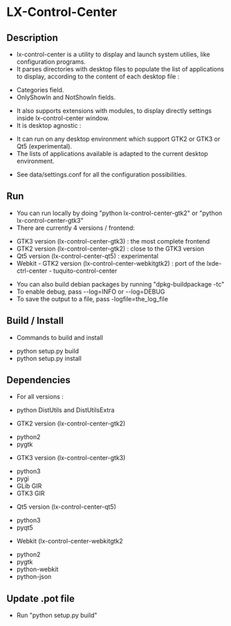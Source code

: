 # LX-Control-Center

## Description

 * lx-control-center is a utility to display and launch system utilies, like configuration programs.
 * It parses directories with desktop files to populate the list of applications to display, according to the content of each desktop file :
  - Categories field.
  - OnlyShowIn and NotShowIn fields.
 * It also supports extensions with modules, to display directly settings inside lx-control-center window.
 * It is desktop agnostic :
  - It can run on any desktop environment which support GTK2 or GTK3 or Qt5 (experimental).
  - The lists of applications available is adapted to the current desktop environment.
 * See data/settings.conf for all the configuration possibilities.

## Run

 * You can run locally by doing "python lx-control-center-gtk2" or "python lx-control-center-gtk3"
 * There are currently 4 versions / frontend:
  - GTK3 version (lx-control-center-gtk3) : the most complete frontend
  - GTK2 version (lx-control-center-gtk2) : close to the GTK3 version
  - Qt5 version (lx-control-center-qt5) : experimental
  - Webkit - GTK2 version (lx-control-center-webkitgtk2) : port of the lxde-ctrl-center - tuquito-control-center
 * You can also build debian packages by running "dpkg-buildpackage -tc" 
 * To enable debug, pass --log=INFO or --log=DEBUG
 * To save the output to a file, pass -logfile=the_log_file

## Build / Install

 * Commands to build and install
  - python setup.py build
  - python setup.py install

## Dependencies

 * For all versions :
  - python DistUtils and DistUtilsExtra

 * GTK2 version (lx-control-center-gtk2)
  - python2
  - pygtk

 * GTK3 version (lx-control-center-gtk3)
  - python3
  - pygi
  - GLib GIR
  - GTK3 GIR

 * Qt5 version (lx-control-center-qt5)
  - python3
  - pyqt5

 * Webkit (lx-control-center-webkitgtk2
  - python2
  - pygtk
  - python-webkit
  - python-json

## Update .pot file

 *  Run "python setup.py build"
